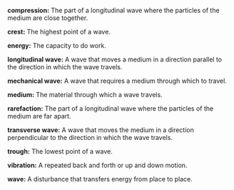 **compression:** The part of a longitudinal wave where the particles of the medium are close together.

**crest:** The highest point of a wave.

**energy:** The capacity to do work.

**longitudinal wave:** A wave that moves a medium in a direction parallel to the direction in which the wave travels.

**mechanical wave:** A wave that requires a medium through which to travel.

**medium:** The material through which a wave travels.

**rarefaction:** The part of a longitudinal wave where the particles of the medium are far apart.

**transverse wave:** A wave that moves the medium in a direction perpendicular to the direction in which the wave travels.

**trough:** The lowest point of a wave.

**vibration:** A repeated back and forth or up and down motion.

**wave:** A disturbance that transfers energy from place to place.
